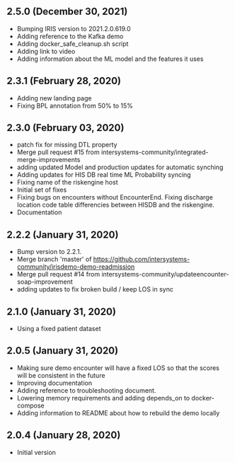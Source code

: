 ## 2.5.0 (December 30, 2021)
  - Bumping IRIS version to 2021.2.0.619.0
  - Adding reference to the Kafka demo
  - Adding docker_safe_cleanup.sh script
  - Adding link to video
  - Adding information about the ML model and the features it uses

## 2.3.1 (February 28, 2020)
- Adding new landing page
- Fixing BPL annotation from 50% to 15%

## 2.3.0 (February 03, 2020)
  - patch fix for missing DTL property
  - Merge pull request #15 from intersystems-community/integrated-merge-improvements
  - adding updated Model and production updates for automatic synching
  - Adding updates for HIS DB real time ML Probability syncing
  - Fixing name of the riskengine host
  - Initial set of fixes
  - Fixing bugs on encounters without EncounterEnd. Fixing discharge location code table differencies between HISDB and the riskengine.
  - Documentation

## 2.2.2 (January 31, 2020)
  - Bump version to 2.2.1.
  - Merge branch 'master' of https://github.com/intersystems-community/irisdemo-demo-readmission
  - Merge pull request #14 from intersystems-community/updateencounter-soap-improvement
  - adding updates to fix broken build / keep LOS in sync

## 2.1.0 (January 31, 2020)
  - Using a fixed patient dataset

## 2.0.5 (January 31, 2020)
  - Making sure demo encounter will have a fixed LOS so that the scores will be consistent in the future
  - Improving documentation
  - Adding reference to troubleshooting document.
  - Lowering memory requirements and adding depends_on to docker-compose
  - Adding information to README about how to rebuild the demo locally

## 2.0.4 (January 28, 2020)
  - Initial version
